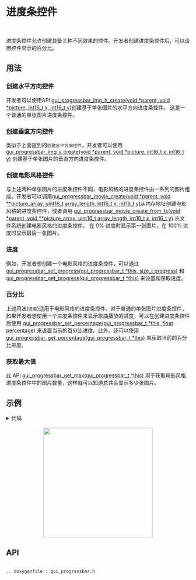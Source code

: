 # 进度条控件
<br>

进度条控件允许创建具备三种不同效果的控件。开发者创建进度条控件后，可以设置控件显示的百分比。

## 用法

### 创建水平方向控件

开发者可以使用API [gui_progressbar_img_h_create(void *parent, void *picture, int16_t x, int16_t y)](#gui_progressbar_img_h_create)创建基于单张图片的水平方向进度条控件。 这是一个普通的单张图片进度条控件。

### 创建垂直方向控件

类似于上面提到的`创建水平方向控件`，开发者可以使用 [gui_progressbar_img_v_create(void *parent, void *picture, int16_t x, int16_t y)](#gui_progressbar_img_v_create) 创建基于单张图片的垂直方向进度条控件。

### 创建电影风格控件

与上述两种单张图片的进度条控件不同，电影风格的进度条控件由一系列的图片组成。开发者可以调用[gui_progressbar_movie_create(void *parent, void  **picture_array, uint16_t array_length, int16_t x, int16_t y)](#gui_progressbar_movie_create)从内存地址创建电影风格的进度条控件，或者调用 [gui_progressbar_movie_create_from_fs(void *parent, void  **picture_array, uint16_t array_length, int16_t x, int16_t y)](#gui_progressbar_movie_create_from_fs) 从文件系统创建电影风格的进度条控件。
在 0% 进度时显示第一张图片，在 100% 进度时显示最后一张图片。

### 进度

例如，开发者想创建一个电影风格的进度条控件，可以通过 [gui_progressbar_set_progress(gui_progressbar_t *this, size_t progress)](#gui_progressbar_set_progress) 和 [gui_progressbar_get_progress(gui_progressbar_t *this)](#gui_progressbar_get_progress) 来设置和获取进度。

### 百分比

上述用法(`进度`)适用于电影风格的进度条控件。对于普通的单张图片进度条控件，如果开发者想使用一个进度条控件来显示歌曲播放的进度，可以在创建进度条控件后使用 [gui_progressbar_set_percentage(gui_progressbar_t *this, float percentage)](#gui_progressbar_set_percentage) 来设置当前的百分比进度。此外，还可以使用 [gui_progressbar_get_percentage(gui_progressbar_t *this)](#gui_progressbar_get_percentage) 来获取当前的百分比进度。

### 获取最大值

此 API [gui_progressbar_get_max(gui_progressbar_t *this)](#gui_progressbar_get_max) 用于获取电影风格进度条控件中的图片数量，这样就可以知道总共会显示多少张图片。

## 示例

<details> <summary>代码</summary>

```c
#include "root_image_hongkong/ui_resource.h"
#include "gui_progressbar.h"
#include "gui_text.h"
#include "draw_font.h"

static void *array[] = {DOG40_BIN, DOG60_BIN, DOG80_BIN, DOG100_BIN, DOG120_BIN, DOG140_BIN};

void page_tb_one(void *parent)
{
    gui_set_font_mem_resourse(24, TEST_FONT24_DOT_BIN, TEST_FONT24_TABLE_BIN);

    gui_progressbar_t *test_bar_one = gui_progressbar_img_v_create(parent, TEST_BIN, 50, 0);
    gui_progressbar_set_percentage(test_bar_one, 1);

    gui_progressbar_t *test_bar_two = gui_progressbar_img_v_create(parent, TEST_BIN, 150, 0);
    gui_progressbar_set_percentage(test_bar_two, 0.5);

    gui_text_t *text1 = gui_text_create(parent, "vertical1", 50, 250, 300, 24);
    gui_text_set(text1, "100%    50%  vertical", GUI_FONT_SRC_BMP, 0xffffffff, 21, 24);
    gui_text_mode_set(text1, LEFT);

    gui_text_t *text2 = gui_text_create(parent, "vertical2", 10, 300, 330, 24);
    gui_text_set(text2, "gui_progressbar_img_v_create", GUI_FONT_SRC_BMP, 0xff0000ff, 28, 24);
    gui_text_mode_set(text2, LEFT);
}

void page_tb_two(void *parent)
{
    gui_set_font_mem_resourse(24, TEST_FONT24_DOT_BIN, TEST_FONT24_TABLE_BIN);

    gui_progressbar_t *test_bar_three = gui_progressbar_img_h_create(parent, TEST_BIN, 50, 0);
    gui_progressbar_set_percentage(test_bar_three, 1);

    gui_progressbar_t *test_bar_four = gui_progressbar_img_h_create(parent, TEST_BIN, 150, 0);
    gui_progressbar_set_percentage(test_bar_four, 0.5);

    gui_text_t *text3 = gui_text_create(parent, "horizontal1", 50, 250, 300, 24);
    gui_text_set(text3, "100%    50%  horizontal", GUI_FONT_SRC_BMP, 0xffffffff, 23, 24);
    gui_text_mode_set(text3, LEFT);

    gui_text_t *text4 = gui_text_create(parent, "horizontal2", 10, 300, 330, 24);
    gui_text_set(text4, "gui_progressbar_img_h_create", GUI_FONT_SRC_BMP, 0xff0000ff, 28, 24);
    gui_text_mode_set(text4, LEFT);
}

void page_tb_three(void *parent)
{
    gui_set_font_mem_resourse(24, TEST_FONT24_DOT_BIN, TEST_FONT24_TABLE_BIN);

    gui_progressbar_t *test_bar_five = gui_progressbar_movie_create(parent, array, 6, 0, 0);

    gui_progressbar_t *test_bar_six = gui_progressbar_movie_create(parent, array, 6, 150, 0);
    gui_progressbar_set_progress(test_bar_six, 4);

    gui_text_t *text5 = gui_text_create(parent, "movie1", 80, 250, 300, 24);
    gui_text_set(text5, "pic0   pic4  movie", GUI_FONT_SRC_BMP, 0xffffffff, 18, 24);
    gui_text_mode_set(text5, LEFT);

    gui_text_t *text6 = gui_text_create(parent, "movie2", 10, 300, 330, 24);
    gui_text_set(text6, "gui_progressbar_movie_create", GUI_FONT_SRC_BMP, 0xff0000ff, 28, 24);
    gui_text_mode_set(text6, LEFT);
}
```

</details><br>

<center><img width= "300" src="https://docs.realmcu.com/HoneyGUI/image/widgets/progressbar.gif" /></center>

<span id="api">

## API

</span>

```eval_rst

.. doxygenfile:: gui_progressbar.h

```


